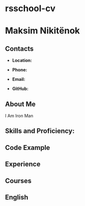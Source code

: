 # **rsschool-cv**

# **Maksim Nikitёnok**



## **Contacts**

 * **Location:** 

 * **Phone:** 

 * **Email:** 

 * **GitHub:** 

 ## **About Me**


 I Am Iron Man

 ## **Skills and Proficiency:**


 ## **Code Example**





## **Experience**


## **Courses**


## **English**
